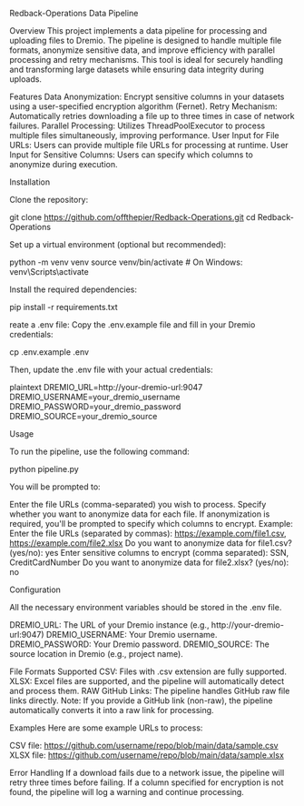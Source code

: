 Redback-Operations Data Pipeline

Overview
This project implements a data pipeline for processing and uploading files to Dremio. The pipeline is designed to handle multiple file formats, anonymize sensitive data, and improve efficiency with parallel processing and retry mechanisms. This tool is ideal for securely handling and transforming large datasets while ensuring data integrity during uploads.

Features
Data Anonymization: Encrypt sensitive columns in your datasets using a user-specified encryption algorithm (Fernet).
Retry Mechanism: Automatically retries downloading a file up to three times in case of network failures.
Parallel Processing: Utilizes ThreadPoolExecutor to process multiple files simultaneously, improving performance.
User Input for File URLs: Users can provide multiple file URLs for processing at runtime.
User Input for Sensitive Columns: Users can specify which columns to anonymize during execution.

Installation

Clone the repository:

git clone https://github.com/offthepier/Redback-Operations.git
cd Redback-Operations

Set up a virtual environment (optional but recommended):

python -m venv venv
source venv/bin/activate  # On Windows: venv\Scripts\activate

Install the required dependencies:

pip install -r requirements.txt

reate a .env file: Copy the .env.example file and fill in your Dremio credentials:

cp .env.example .env

Then, update the .env file with your actual credentials:

plaintext
DREMIO_URL=http://your-dremio-url:9047
DREMIO_USERNAME=your_dremio_username
DREMIO_PASSWORD=your_dremio_password
DREMIO_SOURCE=your_dremio_source

Usage

To run the pipeline, use the following command:

python pipeline.py

You will be prompted to:

Enter the file URLs (comma-separated) you wish to process.
Specify whether you want to anonymize data for each file.
If anonymization is required, you'll be prompted to specify which columns to encrypt.
Example:
Enter the file URLs (separated by commas): https://example.com/file1.csv, https://example.com/file2.xlsx
Do you want to anonymize data for file1.csv? (yes/no): yes
Enter sensitive columns to encrypt (comma separated): SSN, CreditCardNumber
Do you want to anonymize data for file2.xlsx? (yes/no): no

Configuration

All the necessary environment variables should be stored in the .env file.

DREMIO_URL: The URL of your Dremio instance (e.g., http://your-dremio-url:9047)
DREMIO_USERNAME: Your Dremio username.
DREMIO_PASSWORD: Your Dremio password.
DREMIO_SOURCE: The source location in Dremio (e.g., project name).

File Formats Supported
CSV: Files with .csv extension are fully supported.
XLSX: Excel files are supported, and the pipeline will automatically detect and process them.
RAW GitHub Links: The pipeline handles GitHub raw file links directly.
Note: If you provide a GitHub link (non-raw), the pipeline automatically converts it into a raw link for processing.

Examples
Here are some example URLs to process:

CSV file:
https://github.com/username/repo/blob/main/data/sample.csv
XLSX file:
https://github.com/username/repo/blob/main/data/sample.xlsx

Error Handling
If a download fails due to a network issue, the pipeline will retry three times before failing.
If a column specified for encryption is not found, the pipeline will log a warning and continue processing.
